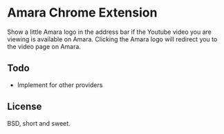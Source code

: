 Amara Chrome Extension
======================

Show a little Amara logo in the address bar if the Youtube video you are
viewing is available on Amara.  Clicking the Amara logo will redirect you to
the video page on Amara.

Todo
----

* Implement for other providers

License
-------

BSD, short and sweet.
